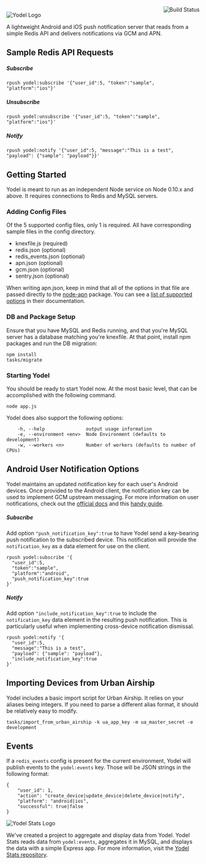 <img align="right" alt="Build Status" src="https://travis-ci.org/SpireTeam/yodel.svg?branch=master">

![Yodel Logo](http://i.imgur.com/iUCHOMU.png)

A lightweight Android and iOS push notification server that reads from a simple 
Redis API and delivers notifications via GCM and APN.

## Sample Redis API Requests

##### Subscribe
```
rpush yodel:subscribe '{"user_id":5, "token":"sample", "platform":"ios"}'
```

##### Unsubscribe
```
rpush yodel:unsubscribe '{"user_id":5, "token":"sample", "platform":"ios"}'
```

##### Notify
```
rpush yodel:notify '{"user_id":5, "message":"This is a test", "payload": {"sample": "payload"}}'
```

## Getting Started
Yodel is meant to run as an independent Node service on Node 0.10.x and above. It 
requires connections to Redis and MySQL servers.



### Adding Config Files
Of the 5 supported config files, only 1 is required. All have corresponding sample 
files in the config directory.

* knexfile.js (required)
* redis.json (optional)
* redis_events.json (optional)
* apn.json (optional)
* gcm.json (optional)
* sentry.json (optional)

When writing apn.json, keep in mind that all of the options in that file are passed directly
to the [node-apn](https://github.com/argon/node-apn) package. You can see a [list of supported options](https://github.com/argon/node-apn/blob/master/doc/connection.markdown) in their documentation.

### DB and Package Setup
Ensure that you have MySQL and Redis running, and that you're MySQL server has a database 
matching you're knexfile. At that point, install npm packages and run the DB migration:

```
npm install
tasks/migrate
```

### Starting Yodel
You should be ready to start Yodel now. At the most basic level, that can be accomplished
with the following command.

```
node app.js
```

Yodel does also support the following options:
```
    -h, --help               output usage information
    -e, --environment <env>  Node Environment (defaults to development)
    -w, --workers <n>        Number of workers (defaults to number of CPUs)
```

## Android User Notification Options

Yodel maintains an updated notification key for each user's Android devices. Once provided to the Android client, the notification key can be used to implement GCM upstream messaging. For more information on user notifications, check out the [official docs](http://developer.android.com/google/gcm/notifications.html) and this [handy guide](https://medium.com/@Bicx/adventures-in-android-user-notifications-e6568871d9be).

##### Subscribe
Add option `"push_notification_key":true` to have Yodel send a key-bearing push notification to the subscribed device. This notification will provide the `notification_key` as a data element for use on the client.
```
rpush yodel:subscribe '{
  "user_id":5, 
  "token":"sample", 
  "platform":"android", 
  "push_notification_key":true
}'
```

##### Notify
Add option `"include_notification_key":true` to include the `notification_key` data element in the resulting push notification. This is particularly useful when implementing cross-device notification dismissal.
```
rpush yodel:notify '{
  "user_id":5, 
  "message":"This is a test", 
  "payload": {"sample": "payload"}, 
  "include_notification_key":true
}'
```

## Importing Devices from Urban Airship

Yodel includes a basic import script for Urban Airship. It relies on your aliases being 
integers. If you need to parse a different alias format, it should be relatively easy
to modify.
```
tasks/import_from_urban_airship -k ua_app_key -m ua_master_secret -e development
```

## Events

If a `redis_events` config is present for the current environment, Yodel will publish 
events to the `yodel:events` key. Those will be JSON strings in the following format:

```
{
    "user_id": 1,
    "action": "create_device|update_device|delete_device|notify",
    "platform": "android|ios",
    "successful": true|false
}
```

![Yodel Stats Logo](http://i.imgur.com/6wmu6co.png)

We've created a project to aggregate and display data from Yodel. Yodel Stats reads data
from `yodel:events`, aggregates it in MySQL, and displays the data with a simple Express
app. For more information, visit the [Yodel Stats repository](https://github.com/SpireTeam/yodel-stats).
